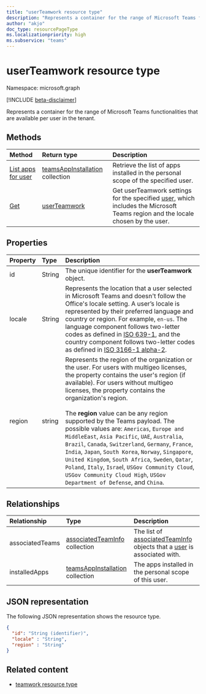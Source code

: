 ```yaml
---
title: "userTeamwork resource type"
description: "Represents a container for the range of Microsoft Teams functionalities that are available per user in the tenant."
author: "akjo"
doc_type: resourcePageType
ms.localizationpriority: high
ms.subservice: "teams"
---
```


# userTeamwork resource type

Namespace: microsoft.graph

[!INCLUDE [beta-disclaimer](../../includes/beta-disclaimer.md)]

Represents a container for the range of Microsoft Teams functionalities that are available per user in the tenant.

## Methods

|Method|Return type|Description|
|:---|:---|:---|
|[List apps for user](../api/userteamwork-list-installedapps.md)|[teamsAppInstallation](../resources/teamsappinstallation.md) collection|Retrieve the list of apps installed in the personal scope of the specified user.|
|[Get](../api/userteamwork-get.md)|[userTeamwork](../resources/userteamwork.md)|Get userTeamwork settings for the specified [user](../resources/user.md), which includes the Microsoft Teams region and the locale chosen by the user.|

## Properties

| Property | Type | Description |
|:---------------|:--------|:----------|
|id| String|The unique identifier for the **userTeamwork** object.|
|locale|String |Represents the location that a user selected in Microsoft Teams and doesn't follow the Office's locale setting. A user’s locale is represented by their preferred language and country or region. For example, `en-us`. The language component follows two-letter codes as defined in [ISO 639-1](https://www.iso.org/iso/home/standards/language_codes.htm), and the country component follows two-letter codes as defined in [ISO 3166-1 alpha-2](https://www.iso.org/iso/country_codes.htm).|  
|region|string|Represents the region of the organization or the user. For users with multigeo licenses, the property contains the user's region (if available). For users without multigeo licenses, the property contains the organization's region.<br><br>The **region** value can be any region supported by the Teams payload. The possible values are: `Americas`, `Europe and MiddleEast`, `Asia Pacific`, `UAE`, `Australia`, `Brazil`, `Canada`, `Switzerland`, `Germany`, `France`, `India`, `Japan`, `South Korea`, `Norway`, `Singapore`, `United Kingdom`, `South Africa`, `Sweden`, `Qatar`, `Poland`, `Italy`, `Israe`l, `USGov Community Cloud`, `USGov Community Cloud High`, `USGov Department of Defense`, and `China`.|

## Relationships

| Relationship | Type | Description |
|:---------------|:--------|:----------|
|associatedTeams|[associatedTeamInfo](associatedteaminfo.md) collection| The list of [associatedTeamInfo](associatedteaminfo.md) objects that a [user](user.md) is associated with.|
|installedApps|[teamsAppInstallation](teamsappinstallation.md) collection|The apps installed in the personal scope of this user.|

## JSON representation

The following JSON representation shows the resource type.

<!-- {
  "blockType": "resource",
  "@odata.type": "microsoft.graph.userTeamwork",
  "baseType": "microsoft.graph.entity"
}-->

```json
{
  "id": "String (identifier)",
  "locale" : "String",
  "region" : "String"
}
```

<!-- uuid: 8fcb5dbc-d5aa-4681-8e31-b001d5168d79
2015-10-25 14:57:30 UTC -->
<!--
{
  "type": "#page.annotation",
  "description": "userteamwork resource",
  "keywords": "",
  "section": "documentation",
  "tocPath": "",
  "suppressions": []
}
-->

## Related content

- [teamwork resource type](teamwork.md)
